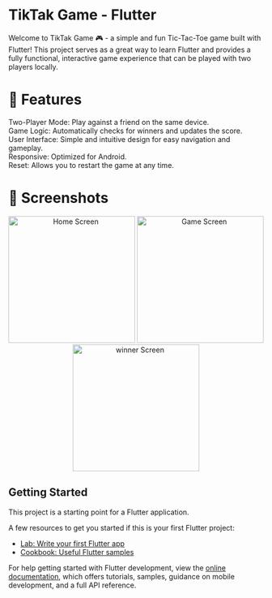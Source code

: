 # TikTak Game - Flutter
Welcome to TikTak Game 🎮 - a simple and fun Tic-Tac-Toe game built with Flutter! This project serves as a great way to learn Flutter and provides a fully functional, interactive game experience that can be played with two players locally.

# 🚀 Features
Two-Player Mode: Play against a friend on the same device.<br>
Game Logic: Automatically checks for winners and updates the score.<br>
User Interface: Simple and intuitive design for easy navigation and gameplay.<br>
Responsive: Optimized for Android.<br>
Reset: Allows you to restart the game at any time.<br>

# 📸 Screenshots
<p align="center"> <img src="![Screenshot 2024-10-17 192031](https://github.com/user-attachments/assets/2aceeb86-bbe3-4cc0-b999-b4790ae01aa8)
" width="250" alt="Home Screen"> <img src="C:\Users\POORVI\OneDrive\Pictures\Screenshots\Screenshot 2024-10-17 192037.png" width="250" alt="Game Screen"> <img src="C:\Users\POORVI\OneDrive\Pictures\Screenshots\Screenshot 2024-10-17 192046.png" width="250" alt="winner Screen"> </p>

## Getting Started

This project is a starting point for a Flutter application.

A few resources to get you started if this is your first Flutter project:

- [Lab: Write your first Flutter app](https://docs.flutter.dev/get-started/codelab)
- [Cookbook: Useful Flutter samples](https://docs.flutter.dev/cookbook)

For help getting started with Flutter development, view the
[online documentation](https://docs.flutter.dev/), which offers tutorials,
samples, guidance on mobile development, and a full API reference.
